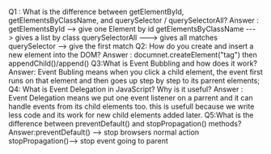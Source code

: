 Q1 : What is the difference between getElementById, getElementsByClassName, and querySelector / querySelectorAll?
Answer : getElementsById --> give one Element by id
         getElementsByClassName ---> gives a list by class
         querySelectorAll ---> gives all matches
         querySelector --> give the first match
Q2: How do you create and insert a new element into the DOM?
Answer : documnet.createElement("tag") then appendChild()/append()
Q3:What is Event Bubbling and how does it work?
Answer: Event Bubling means when you click a child element, the event first runs on that element
and then goes up step by step to its parrent elements;
Q4: What is Event Delegation in JavaScript? Why is it useful?
Answer : Event Delegation means we put one event listener on a parrent and it
can handle events from its child elements too. 
this is usefull because we write less code and its work for new child elements added later.
Q5:What is the difference between preventDefault() and stopPropagation() methods?
Answer:preventDefault() --> stop browsers normal action
       stopPropagation()--> stop event going to parent

